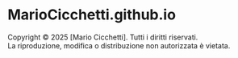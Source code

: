 # MarioCicchetti.github.io

Copyright © 2025 [Mario Cicchetti]. Tutti i diritti riservati.  
La riproduzione, modifica o distribuzione non autorizzata è vietata.
